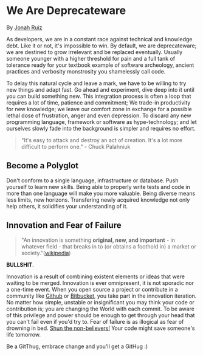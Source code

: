 # We Are Deprecateware

By [Jonah Ruiz](mailto:jonah@pixelhipsters.com)

As developers, we are in a constant race against technical and knowledge debt. Like it or not, it's impossible to win. By default, we are deprecateware; we are destined to grow irrelevant and be replaced eventually. Usually someone younger with a higher threshold for pain and a full tank of tolerance ready for your textbook example of software archeology, ancient practices and verbosity monstrosity you shamelessly call code.

To delay this natural cycle and leave a mark, we have to be willing to try new things and adapt fast. Go ahead and experiment, dive deep into it until you can build something new. This integration process is often a loop that requires a lot of time, patience and commitment; We trade-in productivity for new knowledge; we leave our comfort zone in exchange for a possible lethal dose of frustration, anger and even depression. To discard any new programming language, framework or software as hype-technology; and let ourselves slowly fade into the background is simpler and requires no effort. 

>"It's easy to attack and destroy an act of creation. It's a lot more difficult to perform one." - Chuck Palahniuk

## Become a Polyglot

Don't conform to a single language, infrastructure or database. Push yourself to learn new skills. Being able to properly write tests and code in more than one language will make you more valuable. Being diverse means less limits, new horizons. Transfering newly acquired knowledge not only help others, it solidifies your understanding of it.


## Innovation and Fear of Failure
>"An innovation is something **original, new, and important** - in whatever field - that breaks in to (or obtains a foothold in) a market or society."([wikipedia](http://en.wikipedia.org/wiki/Innovation))

**BULLSHIT**. 

Innovation is a result of combining existent elements or ideas that were waiting to be merged. Innovation is ever omnipresent, it is not sporadic nor a one-time event. When you open source a project or contribute in a community like [Github](https://www.github.com) or [Bitbucket](https://www.bitbucket.org), you take part in the innovation iteration. No matter how simple, unstable or insignificant you may think your code or contribution is; you are changing the World with each commit. To be aware of this privilege and power should be enough to get through your head that you can't fail even if you'd try to. Fear of failure is as illogical as fear of drowning in bed. [Shun the non-believers!](http://www.youtube.com/watch?v=nRB8Jor8tPs) Your code might save someone's life tomorrow.

Be a GitThug, embrace change and you'll get a GitHug :)



